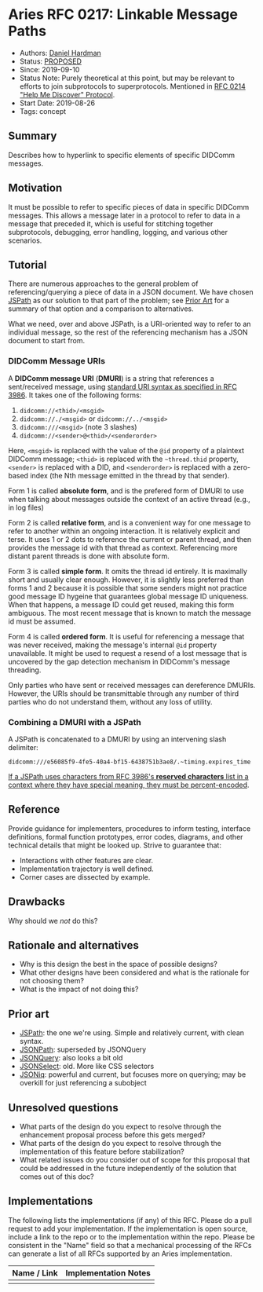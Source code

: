 # Aries RFC 0217: Linkable Message Paths
- Authors: [Daniel Hardman](daniel.hardman@gmail.com)
- Status: [PROPOSED](/README.md#proposed)
- Since: 2019-09-10
- Status Note: Purely theoretical at this point, but may be relevant to efforts to join subprotocols to superprotocols. Mentioned in [RFC 0214 "Help Me Discover" Protocol](../../features/0214-help-me-discover/README.md).
- Start Date: 2019-08-26
- Tags: concept

## Summary

Describes how to hyperlink to specific elements of specific DIDComm messages.

## Motivation

It must be possible to refer to specific pieces of data in specific DIDComm messages. This allows a message later in a protocol to refer to data in a message that preceded it, which is useful for stitching together subprotocols, debugging, error handling, logging, and various other scenarios.

## Tutorial

There are numerous approaches to the general problem of referencing/querying a piece of data in a JSON document. We have chosen [JSPath](https://github.com/dfilatov/jspath#quick-example) as our solution to that part of the problem; see [Prior Art](#prior-art) for a summary of that option and a comparison to alternatives.

What we need, over and above JSPath, is a URI-oriented way to refer to an individual message, so the rest of the referencing mechanism has a JSON document to start from.

### DIDComm Message URIs

A __DIDComm message URI__ (__DMURI__) is a string that references a sent/received message, using [standard URI syntax as specified in RFC 3986](https://tools.ietf.org/html/rfc3986). It takes one of the following forms:

1. `didcomm://<thid>/<msgid>`
2. `didcomm://./<msgid>` or `didcomm://../<msgid>`
3. `didcomm:///<msgid>` (note 3 slashes)
4. `didcomm://<sender>@<thid>/<senderorder>`

Here, `<msgid>` is replaced with the value of the `@id` property of a plaintext DIDComm message; `<thid>` is replaced with the `~thread.thid` property, `<sender>` is replaced with a DID, and `<senderorder>` is replaced with a zero-based index (the Nth message emitted in the thread by that sender). 

Form 1 is called __absolute form__, and is the prefered form of DMURI to use when talking about messages outside the context of an active thread (e.g., in log files)

Form 2 is called __relative form__, and is a convenient way for one message to refer to another within an ongoing interaction. It is relatively explicit and terse. It uses 1 or 2 dots to reference the current or parent thread, and then provides the message id with that thread as context. Referencing more distant parent threads is done with absolute form.

Form 3 is called __simple form__. It omits the thread id entirely. It is maximally short and usually clear enough. However, it is slightly less preferred than forms 1 and 2 because it is possible that some senders might not practice good message ID hygeine that guarantees global message ID uniqueness. When that happens, a message ID could get reused, making this form ambiguous. The most recent message that is known to match the message id must be assumed.

Form 4 is called __ordered form__. It is useful for referencing a message that was never received, making the message's internal `@id` property unavailable. It might be used to request a resend of a lost message that is uncovered by the gap detection mechanism in DIDComm's message threading.

Only parties who have sent or received messages can dereference DMURIs. However, the URIs should be transmittable through any number of third parties who do not understand them, without any loss of utility.

### Combining a DMURI with a JSPath

A JSPath is concatenated to a DMURI by using an intervening slash delimiter:

`didcomm:///e56085f9-4fe5-40a4-bf15-6438751b3ae8/.~timing.expires_time`

[If a JSPath uses characters from RFC 3986's __reserved characters__ list in a context where they have special meaning, they must be percent-encoded](https://en.wikipedia.org/wiki/Percent-encoding).

## Reference

Provide guidance for implementers, procedures to inform testing,
interface definitions, formal function prototypes, error codes,
diagrams, and other technical details that might be looked up.
Strive to guarantee that:

- Interactions with other features are clear.
- Implementation trajectory is well defined.
- Corner cases are dissected by example.

## Drawbacks

Why should we *not* do this?

## Rationale and alternatives

- Why is this design the best in the space of possible designs?
- What other designs have been considered and what is the rationale for not
choosing them?
- What is the impact of not doing this?

## Prior art

* [JSPath](https://github.com/dfilatov/jspath): the one we're using. Simple and relatively current, with clean syntax.
* [JSONPath](https://github.com/json-path/JsonPath): superseded by JSONQuery
* [JSONQuery](https://dojotoolkit.org/reference-guide/1.10/dojox/json/query.html): also looks a bit old
* [JSONSelect](https://github.com/lloyd/JSONSelect): old. More like CSS selectors
* [JSONiq](http://jsoniq.com/): powerful and current, but focuses more on querying; may be overkill for just referencing a subobject

## Unresolved questions

- What parts of the design do you expect to resolve through the
enhancement proposal process before this gets merged?
- What parts of the design do you expect to resolve through the
implementation of this feature before stabilization?
- What related issues do you consider out of scope for this 
proposal that could be addressed in the future independently of the
solution that comes out of this doc?
   
## Implementations

The following lists the implementations (if any) of this RFC. Please do a pull request to add your implementation. If the implementation is open source, include a link to the repo or to the implementation within the repo. Please be consistent in the "Name" field so that a mechanical processing of the RFCs can generate a list of all RFCs supported by an Aries implementation.

Name / Link | Implementation Notes
--- | ---
 |  | 

